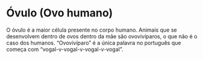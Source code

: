 # Óvulo (Ovo humano)

O óvulo é a maior célula presente no corpo humano. Animais que se desenvolvem
dentro de ovos dentro da mãe são ovovivíparos, o que não é o caso dos humanos.
“Ovovivíparo” é a única palavra no português que começa com
“vogal-v-vogal-v-vogal-v-vogal”.
